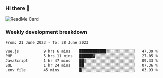 ### Hi there 👋

<!--
**itzcy/itzcy** is a ✨ _special_ ✨ repository because its `README.md` (this file) appears on your GitHub profile.

Here are some ideas to get you started:

- 🔭 I’m currently working on ...
- 🌱 I’m currently learning ...
- 👯 I’m looking to collaborate on ...
- 🤔 I’m looking for help with ...
- 💬 Ask me about ...
- 📫 How to reach me: ...
- 😄 Pronouns: ...
- ⚡ Fun fact: ...
-->
![ReadMe Card](https://github-readme-stats.vercel.app/api?username=itzcy&show_icons=true&title_color=2d3198&icon_color=797cb8&text_color=24292e&bg_color=f6f8fa)

### Weekly development breakdown
<!--START_SECTION:waka-->

```txt
From: 21 June 2023 - To: 28 June 2023

Vue.js           9 hrs 6 mins    ████████████░░░░░░░░░░░░░   47.39 %
PHP              5 hrs 11 mins   ██████▓░░░░░░░░░░░░░░░░░░   27.05 %
JavaScript       1 hr 47 mins    ██▒░░░░░░░░░░░░░░░░░░░░░░   09.33 %
SQL              1 hr 24 mins    ██░░░░░░░░░░░░░░░░░░░░░░░   07.36 %
.env file        45 mins         █░░░░░░░░░░░░░░░░░░░░░░░░   03.93 %
```

<!--END_SECTION:waka-->

